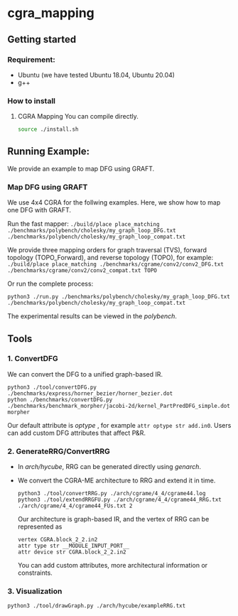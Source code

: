 # cgra_mapping


## Getting started
### Requirement:
* Ubuntu (we have tested Ubuntu 18.04, Ubuntu 20.04)
* g++

### How to install


1. CGRA Mapping
You can compile directly. 
    ```sh
    source ./install.sh
    ```

## Running Example:
We provide an example to map DFG using GRAFT. 

### Map DFG using GRAFT
We use 4x4 CGRA for the follwing examples. Here, we show how to map one DFG with GRAFT. 

Run the fast mapper:
```./build/place place_matching ./benchmarks/polybench/cholesky/my_graph_loop_DFG.txt ./benchmarks/polybench/cholesky/my_graph_loop_compat.txt ```

We provide three mapping orders for graph traversal (TVS), forward topology (TOPO_Forward), and reverse topology (TOPO), for example: 
```./build/place place_matching ./benchmarks/cgrame/conv2/conv2_DFG.txt ./benchmarks/cgrame/conv2/conv2_compat.txt TOPO```

Or run the complete process:
```
python3 ./run.py ./benchmarks/polybench/cholesky/my_graph_loop_DFG.txt   ./benchmarks/polybench/cholesky/my_graph_loop_compat.txt
```
The experimental results can be viewed in the *polybench*.

## Tools

### 1. ConvertDFG
We can convert the DFG to a unified graph-based IR. 

    python3 ./tool/convertDFG.py ./benchmarks/express/horner_bezier/horner_bezier.dot
    python ./benchmarks/convertDFG.py ./benchmarks/benchmark_morpher/jacobi-2d/kernel_PartPredDFG_simple.dot morpher
    
Our default attribute is *optype* , for example ```attr optype str add.in0```. 
Users can add custom DFG attributes that affect P&R. 

### 2. GenerateRRG/ConvertRRG
- In *arch/hycube*, RRG can be generated directly using *genarch*.

- We convert the CGRA-ME architecture to RRG and extend it in time. 

    ```
    python3 ./tool/convertRRG.py ./arch/cgrame/4_4/cgrame44.log
    python3 ./tool/extendRRGFU.py ./arch/cgrame/4_4/cgrame44_RRG.txt ./arch/cgrame/4_4/cgrame44_FUs.txt 2
    ```
    Our architecture is graph-based IR, and the vertex  of RRG can be represented as 
    ```
    vertex CGRA.block_2_2.in2
    attr type str __MODULE_INPUT_PORT__
    attr device str CGRA.block_2_2.in2
    ```
    You can add custom attributes, more architectural information or constraints.

### 3. Visualization
```
python3 ./tool/drawGraph.py ./arch/hycube/exampleRRG.txt
```
